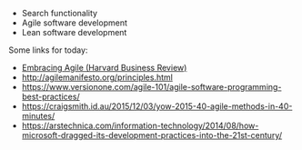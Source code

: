 * Search functionality
* Agile software development
* Lean software development

Some links for today:

* [Embracing Agile (Harvard Business Review)](https://www.dropbox.com/s/ps9g8d1l28hk7i8/embracing-agile.pdf?dl=0)
* http://agilemanifesto.org/principles.html
* https://www.versionone.com/agile-101/agile-software-programming-best-practices/
* https://craigsmith.id.au/2015/12/03/yow-2015-40-agile-methods-in-40-minutes/
* https://arstechnica.com/information-technology/2014/08/how-microsoft-dragged-its-development-practices-into-the-21st-century/
